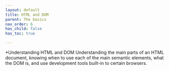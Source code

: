 ```yaml
---
layout: default
title: HTML and DOM
parent: The basics
nav_order: 6
has_child: false
has_toc: true

---
```


*Understanding HTML and DOM
Understanding the main parts of an HTML document, knowing when to use each of the main semantic elements, what the DOM is, and use development tools built-in to certain browsers.
